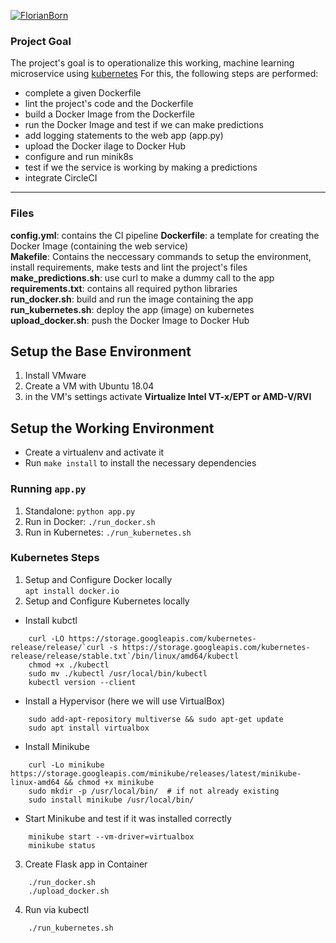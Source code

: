 [![FlorianBorn](https://circleci.com/gh/FlorianBorn/operationalize-a-machine-learning-microservice-api.svg?style=svg)](https://app.circleci.com/gh/FlorianBorn/operationalize-a-machine-learning-microservice-api/pipelines)

### Project Goal

The project's goal is to operationalize this working, machine learning microservice using [kubernetes](https://kubernetes.io/)
For this, the following steps are performed:
* complete a given Dockerfile
* lint the project's code and the Dockerfile
* build a Docker Image from the Dockerfile
* run the Docker Image and test if we can make predictions 
* add logging statements to the web app (app.py)
* upload the Docker iIage to Docker Hub
* configure and run minik8s
* test if we the service is working by making a predictions
* integrate CircleCI
---

### Files
**config.yml**: contains the CI pipeline
**Dockerfile**: a template for creating the Docker Image (containing the web service)<br>
**Makefile**: Contains the neccessary commands to setup the environment, install requirements, make tests and lint the project's files<br>
**make_predictions.sh**: use curl to make a dummy call to the app<br>
**requirements.txt**: contains all required python libraries<br>
**run_docker.sh**: build and run the image containing the app<br>
**run_kubernetes.sh**: deploy the app (image) on kubernetes<br>
**upload_docker.sh**: push the Docker Image to Docker Hub<br>

## Setup the Base Environment
1. Install VMware
2. Create a VM with Ubuntu 18.04
3. in the VM's settings activate **Virtualize Intel VT-x/EPT or AMD-V/RVI**

## Setup the Working Environment

* Create a virtualenv and activate it
* Run `make install` to install the necessary dependencies

### Running `app.py`

1. Standalone:  `python app.py`
2. Run in Docker:  `./run_docker.sh`
3. Run in Kubernetes:  `./run_kubernetes.sh`

### Kubernetes Steps

1. Setup and Configure Docker locally<br>
`apt install docker.io`<br>
2. Setup and Configure Kubernetes locally
* Install kubctl<br>
```
    curl -LO https://storage.googleapis.com/kubernetes-release/release/`curl -s https://storage.googleapis.com/kubernetes-release/release/stable.txt`/bin/linux/amd64/kubectl
    chmod +x ./kubectl
    sudo mv ./kubectl /usr/local/bin/kubectl
    kubectl version --client
```
* Install a Hypervisor (here we will use VirtualBox)<br>
```
    sudo add-apt-repository multiverse && sudo apt-get update
    sudo apt install virtualbox
```
* Install Minikube<br>
```
    curl -Lo minikube https://storage.googleapis.com/minikube/releases/latest/minikube-linux-amd64 && chmod +x minikube
    sudo mkdir -p /usr/local/bin/  # if not already existing
    sudo install minikube /usr/local/bin/
```
* Start Minikube and test if it was installed correctly
```
    minikube start --vm-driver=virtualbox
    minikube status
```
3. Create Flask app in Container
```
    ./run_docker.sh
    ./upload_docker.sh
```
4. Run via kubectl
```
    ./run_kubernetes.sh
``` 
